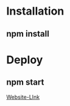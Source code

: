 # Installation
## npm install

# Deploy
## npm start

[Website-LInk](https://secret-woodland-75291.herokuapp.com/ )